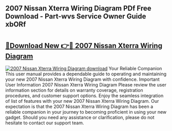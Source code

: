 ## 2007 Nissan Xterra Wiring Diagram PDf Free Download - Part-wvs Service Owner Guide xbORf

# <h2><a href="http://dfhbuz.blite.top/?on=2007+Nissan+Xterra+Wiring+Diagram">🔗Download New 👉🔴 2007 Nissan Xterra Wiring Diagram</a></h2>

[![2007 Nissan Xterra Wiring Diagram download](https://i.imgur.com/lujVjoI.png)](http://dfhbuz.blite.top/?on=2007+Nissan+Xterra+Wiring+Diagram)
Your Reliable Companion This user manual provides a dependable guide to operating and maintaining your new 2007 Nissan Xterra Wiring Diagram with confidence. Important User Information 2007 Nissan Xterra Wiring Diagram Please review the user information section for details on warranty coverage, registration procedures, and customer support options. Enjoy the seamless integration of list of features with your new 2007 Nissan Xterra Wiring Diagram. Our expectation is that the 2007 Nissan Xterra Wiring Diagram has been a reliable companion in your journey to becoming proficient in using your new gadget. Should you need any assistance or clarification, please do not hesitate to contact our support team.
